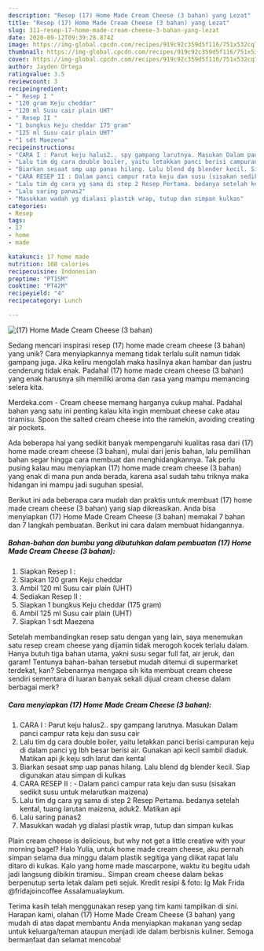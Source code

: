 ```yaml
---
description: "Resep (17) Home Made Cream Cheese (3 bahan) yang Lezat"
title: "Resep (17) Home Made Cream Cheese (3 bahan) yang Lezat"
slug: 311-resep-17-home-made-cream-cheese-3-bahan-yang-lezat
date: 2020-09-12T09:39:28.874Z
image: https://img-global.cpcdn.com/recipes/919c92c359d5f116/751x532cq70/17-home-made-cream-cheese-3-bahan-foto-resep-utama.jpg
thumbnail: https://img-global.cpcdn.com/recipes/919c92c359d5f116/751x532cq70/17-home-made-cream-cheese-3-bahan-foto-resep-utama.jpg
cover: https://img-global.cpcdn.com/recipes/919c92c359d5f116/751x532cq70/17-home-made-cream-cheese-3-bahan-foto-resep-utama.jpg
author: Jayden Ortega
ratingvalue: 3.5
reviewcount: 3
recipeingredient:
- " Resep I "
- "120 gram Keju cheddar"
- "120 ml Susu cair plain UHT"
- " Resep II "
- "1 bungkus Keju cheddar 175 gram"
- "125 ml Susu cair plain UHT"
- "1 sdt Maezena"
recipeinstructions:
- "CARA I : Parut keju halus2.. spy gampang larutnya. Masukan Dalam panci campur rata keju dan susu cair"
- "Lalu tim dg cara double boiler, yaitu letakkan panci berisi campuran keju di dalam panci yg lbh besar berisi air. Gunakan api kecil sambil diaduk. Matikan api jk keju sdh larut dan kental"
- "Biarkan sesaat smp uap panas hilang. Lalu blend dg blender kecil. Siap digunakan atau simpan di kulkas"
- "CARA RESEP II : Dalam panci campur rata keju dan susu (sisakan sedikit susu untuk melarutkan maizena)"
- "Lalu tim dg cara yg sama di step 2 Resep Pertama. bedanya setelah kental, tuang larutan maizena, aduk2. Matikan api"
- "Lalu saring panas2"
- "Masukkan wadah yg dialasi plastik wrap, tutup dan simpan kulkas"
categories:
- Resep
tags:
- 17
- home
- made

katakunci: 17 home made 
nutrition: 108 calories
recipecuisine: Indonesian
preptime: "PT15M"
cooktime: "PT42M"
recipeyield: "4"
recipecategory: Lunch

---
```



![(17) Home Made Cream Cheese (3 bahan)](https://img-global.cpcdn.com/recipes/919c92c359d5f116/751x532cq70/17-home-made-cream-cheese-3-bahan-foto-resep-utama.jpg)

Sedang mencari inspirasi resep (17) home made cream cheese (3 bahan) yang unik? Cara menyiapkannya memang tidak terlalu sulit namun tidak gampang juga. Jika keliru mengolah maka hasilnya akan hambar dan justru cenderung tidak enak. Padahal (17) home made cream cheese (3 bahan) yang enak harusnya sih memiliki aroma dan rasa yang mampu memancing selera kita.

Merdeka.com - Cream cheese memang harganya cukup mahal. Padahal bahan yang satu ini penting kalau kita ingin membuat cheese cake atau tiramisu. Spoon the salted cream cheese into the ramekin, avoiding creating air pockets.

Ada beberapa hal yang sedikit banyak mempengaruhi kualitas rasa dari (17) home made cream cheese (3 bahan), mulai dari jenis bahan, lalu pemilihan bahan segar hingga cara membuat dan menghidangkannya. Tak perlu pusing kalau mau menyiapkan (17) home made cream cheese (3 bahan) yang enak di mana pun anda berada, karena asal sudah tahu triknya maka hidangan ini mampu jadi suguhan spesial.


Berikut ini ada beberapa cara mudah dan praktis untuk membuat (17) home made cream cheese (3 bahan) yang siap dikreasikan. Anda bisa menyiapkan (17) Home Made Cream Cheese (3 bahan) memakai 7 bahan dan 7 langkah pembuatan. Berikut ini cara dalam membuat hidangannya.

<!--inarticleads1-->

##### Bahan-bahan dan bumbu yang dibutuhkan dalam pembuatan (17) Home Made Cream Cheese (3 bahan):

1. Siapkan  Resep I :
1. Siapkan 120 gram Keju cheddar
1. Ambil 120 ml Susu cair plain (UHT)
1. Sediakan  Resep II :
1. Siapkan 1 bungkus Keju cheddar (175 gram)
1. Ambil 125 ml Susu cair plain (UHT)
1. Siapkan 1 sdt Maezena


Setelah membandingkan resep satu dengan yang lain, saya menemukan satu resep cream cheese yang dijamin tidak merogoh kocek terlalu dalam. Hanya butuh tiga bahan utama, yakni susu segar full fat, air jeruk, dan garam! Tentunya bahan-bahan tersebut mudah ditemui di supermarket terdekat, kan? Sebenarnya mengapa sih kita membuat cream cheese sendiri sementara di luaran banyak sekali dijual cream cheese dalam berbagai merk? 

<!--inarticleads2-->

##### Cara menyiapkan (17) Home Made Cream Cheese (3 bahan):

1. CARA I : Parut keju halus2.. spy gampang larutnya. Masukan Dalam panci campur rata keju dan susu cair
1. Lalu tim dg cara double boiler, yaitu letakkan panci berisi campuran keju di dalam panci yg lbh besar berisi air. Gunakan api kecil sambil diaduk. Matikan api jk keju sdh larut dan kental
1. Biarkan sesaat smp uap panas hilang. Lalu blend dg blender kecil. Siap digunakan atau simpan di kulkas
1. CARA RESEP II : - Dalam panci campur rata keju dan susu (sisakan sedikit susu untuk melarutkan maizena)
1. Lalu tim dg cara yg sama di step 2 Resep Pertama. bedanya setelah kental, tuang larutan maizena, aduk2. Matikan api
1. Lalu saring panas2
1. Masukkan wadah yg dialasi plastik wrap, tutup dan simpan kulkas


Plain cream cheese is delicious, but why not get a little creative with your morning bagel? Halo Yulia, untuk home made cream cheese, aku pernah simpan selama dua minggu dalam plastik segitiga yang diikat rapat lalu ditaro di kulkas. Kalo yang home made mascarpone, waktu itu begitu udah jadi langsung dibikin tiramisu.. Simpan cream cheese dalam bekas berpenutup serta letak dalam peti sejuk. Kredit resipi &amp; foto: Ig Mak Frida @fridajoincoffee Assalamualaykum. 

Terima kasih telah menggunakan resep yang tim kami tampilkan di sini. Harapan kami, olahan (17) Home Made Cream Cheese (3 bahan) yang mudah di atas dapat membantu Anda menyiapkan makanan yang sedap untuk keluarga/teman ataupun menjadi ide dalam berbisnis kuliner. Semoga bermanfaat dan selamat mencoba!
